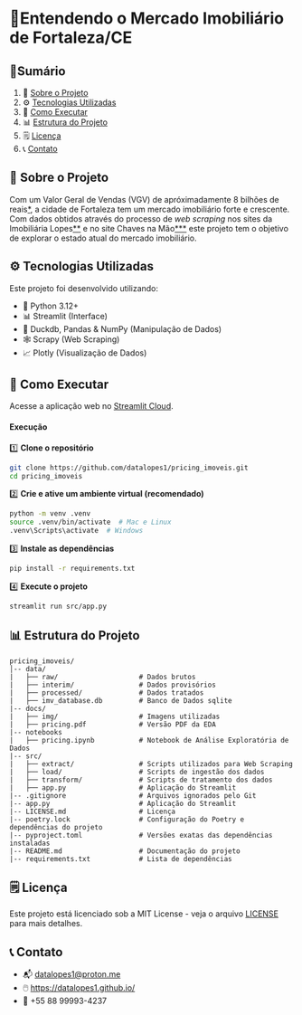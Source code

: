 # 🏡Entendendo o Mercado Imobiliário de Fortaleza/CE

## 📜Sumário
1. 📌 [Sobre o Projeto](#-sobre-o-projeto)
2. ⚙️ [Tecnologias Utilizadas](#️-tecnologias-utilizadas)
3. 🚀 [Como Executar](#-como-executar)
4. 📊 [Estrutura do Projeto](#-estrutura-do-projeto)
5. 🗒️ [Licença](#️-licença)
6. 📞 [Contato](#-contato)

## 📌 Sobre o Projeto
Com um Valor Geral de Vendas (VGV) de apróximadamente 8 bilhões de reais[*](https://cbic.org.br/recorde-historico-mercado-imobiliario-de-fortaleza-e-regiao-metropolitana-alcanca-valor-geral-de-vendas-de-r-85-bilhoes-em-2024/), a cidade de Fortaleza tem um mercado imobiliário forte e crescente. Com dados obtidos através do processo de *web scraping* nos sites da Imobiliária Lopes[**](lopes.com.br) e no site Chaves na Mão[***](chavesnamao.com.br) este projeto tem o objetivo de explorar o estado atual do mercado imobiliário.

## ⚙️ Tecnologias Utilizadas
Este projeto foi desenvolvido utilizando:

- 🐍 Python 3.12+
- 📊 Streamlit (Interface)
- 🔢 Duckdb, Pandas & NumPy (Manipulação de Dados)
- 🕸️ Scrapy (Web Scraping)
- 📈 Plotly (Visualização de Dados)

## 🚀 Como Executar
Acesse a aplicação web no [Streamlit Cloud](https://pricingimoveis-fortaleza.streamlit.app/).

#### Execução
1️⃣ **Clone o repositório**
```bash
git clone https://github.com/datalopes1/pricing_imoveis.git
cd pricing_imoveis
```

2️⃣ **Crie e ative um ambiente virtual (recomendado)**
 ```bash
python -m venv .venv
source .venv/bin/activate  # Mac e Linux
.venv\Scripts\activate  # Windows
 ```

3️⃣ **Instale as dependências**
```bash
pip install -r requirements.txt
```

4️⃣ **Execute o projeto**
```bash
streamlit run src/app.py
```
## 📊 Estrutura do Projeto
```plain_text
pricing_imoveis/
│-- data/                       
|   ├── raw/                    # Dados brutos
|   ├── interim/                # Dados provisórios   
|   ├── processed/              # Dados tratados
|   ├── imv_database.db         # Banco de Dados sqlite
|-- docs/
|   ├── img/                    # Imagens utilizadas
|   ├── pricing.pdf             # Versão PDF da EDA
|-- notebooks
|   ├── pricing.ipynb           # Notebook de Análise Exploratória de Dados
|-- src/                         
|   ├── extract/                # Scripts utilizados para Web Scraping
|   ├── load/                   # Scripts de ingestão dos dados
|   ├── transform/              # Scripts de tratamento dos dados
|   ├── app.py                  # Aplicação do Streamlit
|-- .gitignore                  # Arquivos ignorados pelo Git
|-- app.py                      # Aplicação do Streamlit
|-- LICENSE.md                  # Licença
|-- poetry.lock                 # Configuração do Poetry e dependências do projeto
|-- pyproject.toml              # Versões exatas das dependências instaladas
|-- README.md                   # Documentação do projeto
|-- requirements.txt            # Lista de dependências
```

## 🗒️ Licença
Este projeto está licenciado sob a MIT License - veja o arquivo [LICENSE](LICENSE.md) para mais detalhes.

## 📞 Contato
- 📬 datalopes1@proton.me
- 🖱️ https://datalopes1.github.io/
- 📱 +55 88 99993-4237
